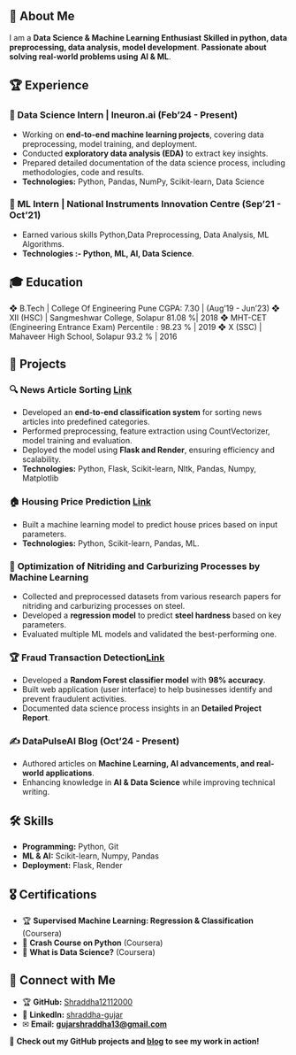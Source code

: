 ## 🚀 About Me  
I am a **Data Science & Machine Learning Enthusiast** 
**Skilled in python, data preprocessing, data analysis, model development**. 
**Passionate about solving real-world problems using** **AI & ML**.

## 🏆 Experience  
### 🔹 Data Science Intern | Ineuron.ai (Feb’24 - Present)  
- Working on **end-to-end machine learning projects**, covering data preprocessing, model training, and deployment.  
- Conducted **exploratory data analysis (EDA)** to extract key insights.  
- Prepared detailed documentation of the data science process, including methodologies, code and results.  
- **Technologies:** Python, Pandas, NumPy, Scikit-learn, Data Science  

### 🔹 ML Intern | National Instruments Innovation Centre (Sep’21 - Oct’21)  
- Earned various skills Python,Data Preprocessing, Data Analysis, ML Algorithms. 
- **Technologies :- Python, ML, AI, Data Science**.  

## 🎓 Education  
❖ B.Tech | College Of Engineering Pune CGPA: 7.30 | (Aug’19 - Jun’23)
❖ XII (HSC) | Sangmeshwar College, Solapur 81.08 %| 2018
❖ MHT-CET (Engineering Entrance Exam) Percentile : 98.23 % | 2019
❖ X (SSC) | Mahaveer High School, Solapur 93.2 % | 2016

## 🔬 Projects  
### 🔍 **News Article Sorting** [Link](https://github.com/Shraddha12112000/News-Article-Sorting/tree/master)
- Developed an **end-to-end classification system** for sorting news articles into predefined categories.  
- Performed preprocessing, feature extraction using CountVectorizer, model training and evaluation.
- Deployed the model using **Flask and Render**, ensuring efficiency and scalability.  
- **Technologies:** Python, Flask, Scikit-learn, Nltk, Pandas, Numpy, Matplotlib

### 🏠 **Housing Price Prediction** [Link](https://github.com/Shraddha12112000/Housing-Price-Prediction-Regression)
- Built a machine learning model to predict house prices based on input parameters.  
- **Technologies:** Python, Scikit-learn, Pandas, ML. 

### 🔬 **Optimization of Nitriding and Carburizing Processes by Machine Learning**  
- Collected and preprocessed datasets  from various research papers for nitriding and carburizing processes on steel.  
- Developed a **regression model** to predict **steel hardness** based on key parameters.  
- Evaluated multiple ML models and validated the best-performing one.  

### 🏆 **Fraud Transaction Detection**[Link](https://github.com/Shraddha12112000/FraudTransactionDetection)
- Developed a **Random Forest classifier model** with **98% accuracy**.
- Built web application (user interface) to help businesses identify and prevent fraudulent activities. 
- Documented data science process insights in an **Detailed Project Report**.


### ✍ **DataPulseAI Blog (Oct’24 - Present)** 
- Authored articles on **Machine Learning, AI advancements, and real-world applications**.  
- Enhancing knowledge in **AI & Data Science** while improving technical writing.  

## 🛠 Skills  
- **Programming:** Python, Git  
- **ML & AI:** Scikit-learn, Numpy, Pandas  
- **Deployment:** Flask, Render  

## 🎖 Certifications  
- 🏆 **Supervised Machine Learning: Regression & Classification** (Coursera)  
- 📜 **Crash Course on Python** (Coursera)  
- 📜 **What is Data Science?** (Coursera)  

## 🔗 Connect with Me  
- 🏆 **GitHub:** [Shraddha12112000](https://github.com/Shraddha12112000)  
- 💼 **LinkedIn:** [shraddha-gujar](https://www.linkedin.com/in/shraddha-gujar-b91005216/)  
- ✉ **Email:** **gujarshraddha13@gmail.com**  

🚀 **Check out my GitHub projects and [blog](https://datapulseai.wordpress.com/) to see my work in action!**



